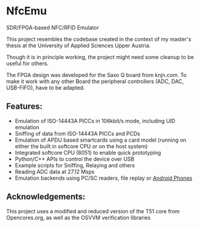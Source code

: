 NfcEmu
======

SDR/FPGA-based NFC/RFID Emulator

This project resembles the codebase created in the context of my
master's thesis at the University of Applied Sciences Upper Austria.

Though it is in principle working, the project might need some cleanup
to be useful for others.

The FPGA design was developed for the Saxo Q board from knjn.com.
To make it work with any other Board the peripheral
controllers (ADC, DAC, USB-FIFO), have to be adapted.


Features:
---------
 - Emulation of ISO-14443A PICCs in 106kbit/s mode, including UID emulation
 - Sniffing of data from ISO-14443A PICCs and PCDs
 - Emulation of APDU based smartcards using a card model (running on
   either the built in softcore CPU or on the host system) 
 - Integrated softcore CPU (8051) to enable quick prototyping
 - Python/C++ APIs to control the device over USB
 - Example scripts for Sniffing, Relaying and others
 - Reading ADC data at 27.12 Msps
 - Emulation backends using PC/SC readers, file replay or [Android Phones](https://github.com/NFCsecurity/NFCrelaying)
 
 
Acknowledgements:
-----------------
 
This project uses a modified and reduced version of the T51 core from Opencores.org, 
as well as the OSVVM verification libraries
